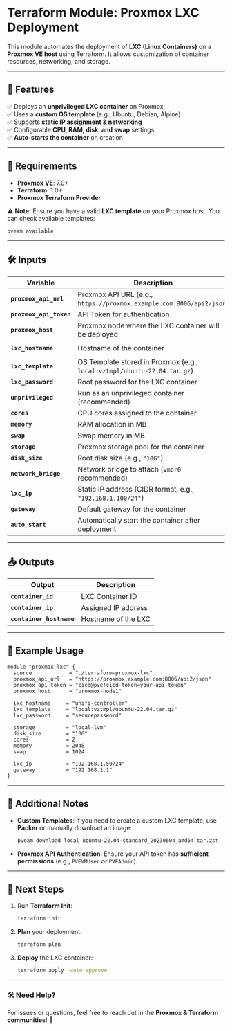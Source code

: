 # **Terraform Module: Proxmox LXC Deployment**

This module automates the deployment of **LXC (Linux Containers)** on a **Proxmox VE host** using Terraform. It allows customization of container resources, networking, and storage.

---

## **📌 Features**
✅ Deploys an **unprivileged LXC container** on Proxmox  
✅ Uses a **custom OS template** (e.g., Ubuntu, Debian, Alpine)  
✅ Supports **static IP assignment & networking**  
✅ Configurable **CPU, RAM, disk, and swap** settings  
✅ **Auto-starts the container** on creation  

---

## **📜 Requirements**
- **Proxmox VE**: 7.0+  
- **Terraform**: 1.0+  
- **Proxmox Terraform Provider**  

**⚠️ Note:** Ensure you have a valid **LXC template** on your Proxmox host. You can check available templates:
```bash
pveam available
```

---

## **🛠️ Inputs**
| Variable | Description | Default |
|----------|------------|---------|
| **`proxmox_api_url`** | Proxmox API URL (e.g., `https://proxmox.example.com:8006/api2/json`) | **Required** |
| **`proxmox_api_token`** | API Token for authentication | **Required** |
| **`proxmox_host`** | Proxmox node where the LXC container will be deployed | **Required** |
| **`lxc_hostname`** | Hostname of the container | `"my-container"` |
| **`lxc_template`** | OS Template stored in Proxmox (e.g., `local:vztmpl/ubuntu-22.04.tar.gz`) | **Required** |
| **`lxc_password`** | Root password for the LXC container | **Required** |
| **`unprivileged`** | Run as an unprivileged container (recommended) | `true` |
| **`cores`** | CPU cores assigned to the container | `2` |
| **`memory`** | RAM allocation in MB | `1024` |
| **`swap`** | Swap memory in MB | `512` |
| **`storage`** | Proxmox storage pool for the container | **Required** |
| **`disk_size`** | Root disk size (e.g., `"10G"`) | `"10G"` |
| **`network_bridge`** | Network bridge to attach (`vmbr0` recommended) | `"vmbr0"` |
| **`lxc_ip`** | Static IP address (CIDR format, e.g., `"192.168.1.100/24"`) | **Required** |
| **`gateway`** | Default gateway for the container | **Required** |
| **`auto_start`** | Automatically start the container after deployment | `true` |

---

## **📤 Outputs**
| Output | Description |
|--------|------------|
| **`container_id`** | LXC Container ID |
| **`container_ip`** | Assigned IP address |
| **`container_hostname`** | Hostname of the LXC |

---

## **🚀 Example Usage**
```hcl
module "proxmox_lxc" {
  source            = "./terraform-proxmox-lxc"
  proxmox_api_url   = "https://proxmox.example.com:8006/api2/json"
  proxmox_api_token = "cicd@pve!cicd-token=your-api-token"
  proxmox_host      = "proxmox-node1"

  lxc_hostname     = "unifi-controller"
  lxc_template     = "local:vztmpl/ubuntu-22.04.tar.gz"
  lxc_password     = "securepassword"
  
  storage          = "local-lvm"
  disk_size        = "10G"
  cores            = 2
  memory           = 2048
  swap             = 1024

  lxc_ip           = "192.168.1.50/24"
  gateway          = "192.168.1.1"
}
```

---

## **📌 Additional Notes**
- **Custom Templates**: If you need to create a custom LXC template, use **Packer** or manually download an image:
  ```bash
  pveam download local ubuntu-22.04-standard_20230604_amd64.tar.zst
  ```
- **Proxmox API Authentication**: Ensure your API token has **sufficient permissions** (e.g., `PVEVMUser` or `PVEAdmin`).

---

## **🎯 Next Steps**
1. Run **Terraform Init**:
   ```bash
   terraform init
   ```
2. **Plan** your deployment:
   ```bash
   terraform plan
   ```
3. **Deploy** the LXC container:
   ```bash
   terraform apply -auto-approve
   ```

---

### **🛠️ Need Help?**
For issues or questions, feel free to reach out in the **Proxmox & Terraform communities**! 🚀


